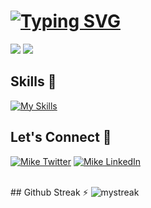 # [![Typing SVG](https://readme-typing-svg.herokuapp.com/?lines=Hi!+👋+I'm+Vikash+💻;I+am+a+Backend+Developer+⚡)](https://git.io/typing-svg)

[![](https://komarev.com/ghpvc/?username=Michael-0208&color=blue&label=Profile%20Views)](https://github.com/Michael-0208/Michael-0208)
[![](https://img.shields.io/github/followers/Michael-0208?label=GitHub%20Followers)](https://github.com/Michael-0208)

## Skills 🎯

[![My Skills](https://skillicons.dev/icons?i=php,js,laravel,wordpress,vue,jquery,html,css,bootstrap,tailwind,mysql,git,nginx,linux,aws&perline=10)](https://github.com/Michael-0208)

## Let's Connect 🔗 

<a href="https://twitter.com/Michael37437801" target="_blank"><img src="https://img.shields.io/badge/Twitter-%231877F2.svg?&style=flat-square&logo=twitter&logoColor=white" alt=" Mike Twitter"></a>
<a href="https://www.linkedin.com/in/vikash-dangi-ba9387137/" target="_blank"><img src="https://img.shields.io/badge/LinkedIn-%230077B5.svg?&style=flat-square&logo=linkedin&logoColor=white" alt="Mike LinkedIn"></a>


<br>
## Github Streak ⚡

<img src="https://github-readme-streak-stats.herokuapp.com/?user=Michael-0208&theme=tokyonight" alt="mystreak"/>
